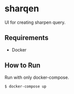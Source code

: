 # sharqen
UI for creating sharpen query.


## Requirements
- Docker


## How to Run
Run with only docker-compose.

```
$ docker-compose up
```
